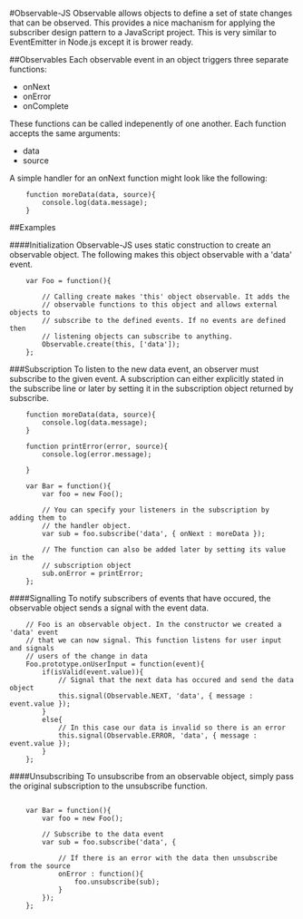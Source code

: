 #Observable-JS
Observable allows objects to define a set of state changes that can be 
observed. This provides a nice machanism for applying the subscriber design 
pattern to a JavaScript project. This is very similar to EventEmitter in 
Node.js except it is brower ready.

##Observables
Each observable event in an object triggers three separate functions:
- onNext
- onError
- onComplete


These functions can be called indepenently of one another. Each function 
accepts the same arguments:
- data
- source

A simple handler for an onNext function might look like the following:

```
	function moreData(data, source){
		console.log(data.message);
	}
```

##Examples

####Initialization
Observable-JS uses static construction to create an observable object. The 
following makes this object observable with a 'data' 
event. 

```
	var Foo = function(){

		// Calling create makes 'this' object observable. It adds the 
		// observable functions to this object and allows external objects to 
		// subscribe to the defined events. If no events are defined then
		// listening objects can subscribe to anything.
		Observable.create(this, ['data']);
	};
```

###Subscription
To listen to the new data event, an observer must subscribe to the given event.
A subscription can either explicitly stated in the subscribe line or later by 
setting it in the subscription object returned by subscribe.

```
	function moreData(data, source){
		console.log(data.message);
	}

	function printError(error, source){
		console.log(error.message);

	}

	var Bar = function(){
		var foo = new Foo();
		
		// You can specify your listeners in the subscription by adding them to
		// the handler object.
		var sub = foo.subscribe('data', { onNext : moreData });

		// The function can also be added later by setting its value in the 
		// subscription object
		sub.onError = printError;
	};

```

####Signalling
To notify subscribers of events that have occured, the observable object sends a 
signal with the event data.

```
	// Foo is an observable object. In the constructor we created a 'data' event 
	// that we can now signal. This function listens for user input and signals 
	// users of the change in data
	Foo.prototype.onUserInput = function(event){
		if(isValid(event.value)){
			// Signal that the next data has occured and send the data object
			this.signal(Observable.NEXT, 'data', { message : event.value });
		}
		else{
			// In this case our data is invalid so there is an error
			this.signal(Observable.ERROR, 'data', { message : event.value });
		}
	};
```

####Unsubscribing
To unsubscribe from an observable object, simply pass the original subscription
to the unsubscribe function.

```

	var Bar = function(){
		var foo = new Foo();

		// Subscribe to the data event
		var sub = foo.subscribe('data', { 

			// If there is an error with the data then unsubscribe from the source
			onError : function(){
				foo.unsubscribe(sub);
			}
		});
	};
	
```

